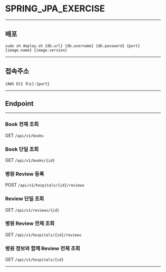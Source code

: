 # SPRING_JPA_EXERCISE
- - -
## 배포
```shell
sudo sh deploy.sh {db.url} {db.username} {db.password} {port} {image.name} {image.version}
```
- - -
## 접속주소
```shell
{AWS EC2 주소}:{port}
```
- - -
## Endpoint
- - -
### Book 전체 조회
GET `/api/v1/books`

### Book 단일 조회
GET `/api/v1/books/{id}`

### 병원 Review 등록
POST `/api/v1/hospitals/{id}/reviews`

### Review 단일 조회
GET `/api/v1/reviews/{id}`

### 병원 Review 전체 조회
GET `/api/v1/hospitals/{id}/reviews`

### 병원 정보와 함께 Review 전체 조회
GET `/api/v1/hospitals/{id}`
- - -